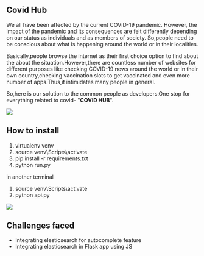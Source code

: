 ## Covid Hub

We all have been affected by the current COVID-19 pandemic. However, the impact of the pandemic and its consequences are felt differently depending on our status as individuals and as members of society.
So,people need to be conscious about what is happening around the world or in their localities.

Basically,people browse the internet as their first choice option to find about the about the
situation.However,there are countless number of websites for different purposes like checking COVID-19
news around the world or in their own country,checking vaccination slots to get vaccinated and even more number of apps.Thus,it intimidates many people in general.

So,here is our solution to the common people as developers.One stop for everything related to covid- "**COVID HUB**".

![](gif-file)


## How to install

1. virtualenv venv
2. source venv\Scripts\activate
3. pip install -r requirements.txt
4. python run.py  

in another terminal
1. source venv\Scripts\activate
2. python api.py


![](gif-file)

## Challenges faced
- Integrating elesticsearch for autocomplete feature
- Integrating elasticsearch in Flask app using JS